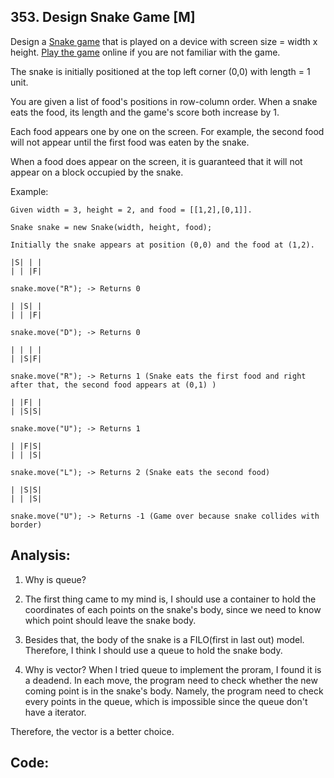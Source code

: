 ## 353. Design Snake Game [M]
Design a [Snake game](https://en.wikipedia.org/wiki/Snake_(video_game)) that is played on a device with screen size = width x height. [Play the game](http://patorjk.com/games/snake/) online if you are not familiar with the game.

The snake is initially positioned at the top left corner (0,0) with length = 1 unit.   

You are given a list of food's positions in row-column order. When a snake eats the food, its length and the game's score both increase by 1.   

Each food appears one by one on the screen. For example, the second food will not appear until the first food was eaten by the snake.   

When a food does appear on the screen, it is guaranteed that it will not appear on a block occupied by the snake.   

Example:
```
Given width = 3, height = 2, and food = [[1,2],[0,1]].

Snake snake = new Snake(width, height, food);

Initially the snake appears at position (0,0) and the food at (1,2).

|S| | |
| | |F|

snake.move("R"); -> Returns 0

| |S| |
| | |F|

snake.move("D"); -> Returns 0

| | | |
| |S|F|

snake.move("R"); -> Returns 1 (Snake eats the first food and right after that, the second food appears at (0,1) )

| |F| |
| |S|S|

snake.move("U"); -> Returns 1

| |F|S|
| | |S|

snake.move("L"); -> Returns 2 (Snake eats the second food)

| |S|S|
| | |S|

snake.move("U"); -> Returns -1 (Game over because snake collides with border)
```

## Analysis:
1. Why is queue?
  1. The first thing came to my mind is, I should use a container to hold the coordinates of each points on the snake's body, since we need to know which point should leave the snake body.    
  2. Besides that, the body of the snake is a FILO(first in last out) model. 
Therefore, I think I should use a queue to hold the snake body.

2. Why is vector?
  When I tried queue to implement the proram, I found it is a deadend. In each move, the program need to check whether the new coming point is in the snake's body. Namely, the program need to check every points in the queue, which is impossible since the queue don't have a iterator.
  
  Therefore, the vector is a better choice.

## Code:
```c++

